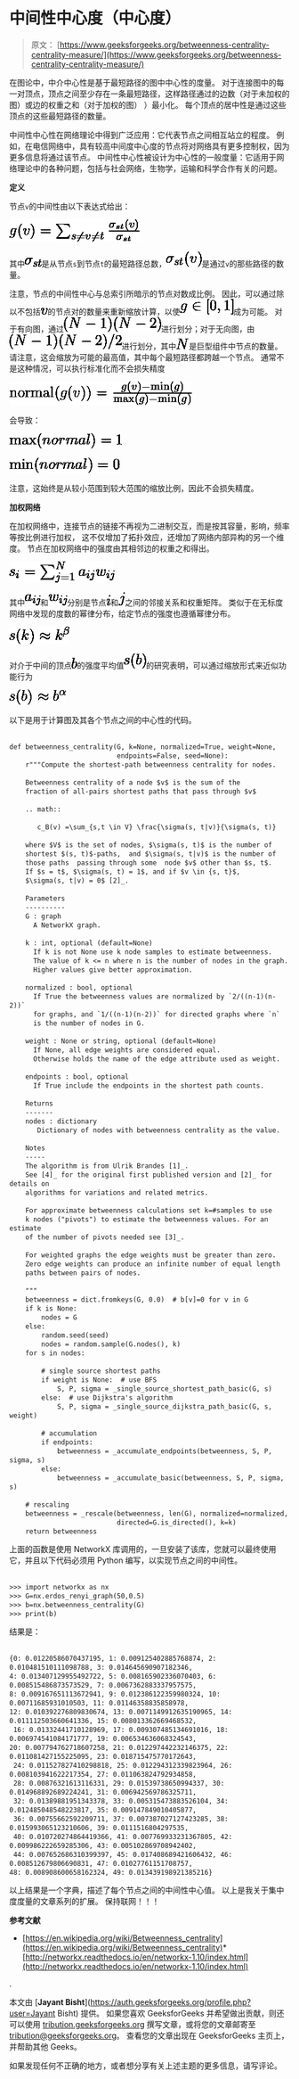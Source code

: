 # 中间性中心度（中心度）

> 原文： [https://www.geeksforgeeks.org/betweenness-centrality-centrality-measure/](https://www.geeksforgeeks.org/betweenness-centrality-centrality-measure/)

在图论中，中介中心性是基于最短路径的图中中心性的度量。 对于连接图中的每一对顶点，顶点之间至少存在一条最短路径，这样路径通过的边数（对于未加权的图）或边的权重之和（对于加权的图） ）最小化。 每个顶点的居中性是通过这些顶点的这些最短路径的数量。

中间性中心性在网络理论中得到广泛应用：它代表节点之间相互站立的程度。 例如，在电信网络中，具有较高中间度中心度的节点将对网络具有更多控制权，因为更多信息将通过该节点。 中间性中心性被设计为中心性的一般度量：它适用于网络理论中的各种问题，包括与社会网络，生物学，运输和科学合作有关的问题。

**定义**

节点`v`的中间性由以下表达式给出：

![ g(v)=\sum _{{s\neq v\neq t}}{\frac  {\sigma _{{st}}(v)}{\sigma _{{st}}}}](img/ed3a525b9694eb7878ae5ac3af43de8a.png "Rendered by QuickLaTeX.com")

其中![ \sigma_{st}](img/e4aece61033f804c7049e530e4bcecde.png "Rendered by QuickLaTeX.com")是从节点`s`到节点`t`的最短路径总数，![ \sigma_{st}(v)](img/780b1a229426e9b739788b26d42b1168.png "Rendered by QuickLaTeX.com")是通过`v`的那些路径的数量。

注意，节点的中间性中心与总索引所暗示的节点对数成比例。 因此，可以通过除以不包括![ v](img/0cee31e9a8eb7995804b7f41d3845812.png "Rendered by QuickLaTeX.com")的节点对的数量来重新缩放计算，以使![g\in [0,1]](img/3b5cb87b61e4d3d0e18e8dfd60f385c0.png "Rendered by QuickLaTeX.com")成为可能。 对于有向图，通过![ (N-1)(N-2)](img/8c4dd24fd05b798d088fadef41231cd1.png "Rendered by QuickLaTeX.com")进行划分；对于无向图，由![ (N-1)(N-2)/2](img/183eb681d707128041e16ee48d8c836d.png "Rendered by QuickLaTeX.com")进行划分，其中![ N](img/d73551c7c27f3005e675d3aaad33ae32.png "Rendered by QuickLaTeX.com")是巨型组件中节点的数量。 请注意，这会缩放为可能的最高值，其中每个最短路径都跨越一个节点。 通常不是这种情况，可以执行标准化而不会损失精度

![{\mbox{normal}}(g(v))={\frac  {g(v)-\min(g)}{\max(g)-\min(g)}}](img/5e910222fcd769882cf7784175cb4868.png "Rendered by QuickLaTeX.com")

会导致：

![ \max(normal)=1](img/cc81ca78e8b56722ab03cecb5c070574.png "Rendered by QuickLaTeX.com")

![ \min(normal)=0](img/54234953da5ca2d03d398f6d7323b8f9.png "Rendered by QuickLaTeX.com")

注意，这始终是从较小范围到较大范围的缩放比例，因此不会损失精度。

**加权网络**

在加权网络中，连接节点的链接不再视为二进制交互，而是按其容量，影响，频率等按比例进行加权， 这不仅增加了拓扑效应，还增加了网络内部异构的另一个维度。 节点在加权网络中的强度由其相邻边的权重之和得出。

![ s_{{i}}=\sum _{{j=1}}^{{N}}a_{{ij}}w_{{ij}}](img/a0a95caf85bb442f2fd73799d3ff6573.png "Rendered by QuickLaTeX.com")

其中![ a_{ij}](img/eaf82fc986502804443cc4bedca91fef.png "Rendered by QuickLaTeX.com")和![ w_{ij}](img/8fa70ae99a1cef5303db163235193d31.png "Rendered by QuickLaTeX.com")分别是节点![ i](img/3a2ba36c8e4291c2cd213ceabc5973ae.png "Rendered by QuickLaTeX.com")和![ j](img/679ee478a61eaab867b75af9fc9fad1d.png "Rendered by QuickLaTeX.com")之间的邻接关系和权重矩阵。 类似于在无标度网络中发现的度数的幂律分布，给定节点的强度也遵循幂律分布。

![ s(k)\approx k^{\beta }](img/5563227959b13ea64ec87a7161aada41.png "Rendered by QuickLaTeX.com")

对介于中间的顶点![ b](img/8446b80aee76e02e980458eb46a4cd27.png "Rendered by QuickLaTeX.com")的强度平均值![ s(b)](img/f247014c37531c2d920e0aca4d653768.png "Rendered by QuickLaTeX.com")的研究表明，可以通过缩放形式来近似功能行为

![ s(b)\approx b^{{\alpha }}](img/ce225fccd49629c2390034557e988802.png "Rendered by QuickLaTeX.com")

以下是用于计算图及其各个节点之间的中心性的代码。

```

def betweenness_centrality(G, k=None, normalized=True, weight=None, 
                           endpoints=False, seed=None): 
    r"""Compute the shortest-path betweenness centrality for nodes. 

    Betweenness centrality of a node $v$ is the sum of the 
    fraction of all-pairs shortest paths that pass through $v$ 

    .. math:: 

       c_B(v) =\sum_{s,t \in V} \frac{\sigma(s, t|v)}{\sigma(s, t)} 

    where $V$ is the set of nodes, $\sigma(s, t)$ is the number of 
    shortest $(s, t)$-paths,  and $\sigma(s, t|v)$ is the number of 
    those paths  passing through some  node $v$ other than $s, t$. 
    If $s = t$, $\sigma(s, t) = 1$, and if $v \in {s, t}$, 
    $\sigma(s, t|v) = 0$ [2]_. 

    Parameters 
    ---------- 
    G : graph 
      A NetworkX graph. 

    k : int, optional (default=None) 
      If k is not None use k node samples to estimate betweenness. 
      The value of k <= n where n is the number of nodes in the graph. 
      Higher values give better approximation. 

    normalized : bool, optional 
      If True the betweenness values are normalized by `2/((n-1)(n-2))` 
      for graphs, and `1/((n-1)(n-2))` for directed graphs where `n` 
      is the number of nodes in G. 

    weight : None or string, optional (default=None) 
      If None, all edge weights are considered equal. 
      Otherwise holds the name of the edge attribute used as weight. 

    endpoints : bool, optional 
      If True include the endpoints in the shortest path counts. 

    Returns 
    ------- 
    nodes : dictionary 
       Dictionary of nodes with betweenness centrality as the value. 

    Notes 
    ----- 
    The algorithm is from Ulrik Brandes [1]_. 
    See [4]_ for the original first published version and [2]_ for details on 
    algorithms for variations and related metrics. 

    For approximate betweenness calculations set k=#samples to use 
    k nodes ("pivots") to estimate the betweenness values. For an estimate 
    of the number of pivots needed see [3]_. 

    For weighted graphs the edge weights must be greater than zero. 
    Zero edge weights can produce an infinite number of equal length 
    paths between pairs of nodes. 

    """
    betweenness = dict.fromkeys(G, 0.0)  # b[v]=0 for v in G 
    if k is None: 
        nodes = G 
    else: 
        random.seed(seed) 
        nodes = random.sample(G.nodes(), k) 
    for s in nodes: 

        # single source shortest paths 
        if weight is None:  # use BFS 
            S, P, sigma = _single_source_shortest_path_basic(G, s) 
        else:  # use Dijkstra's algorithm 
            S, P, sigma = _single_source_dijkstra_path_basic(G, s, weight) 

        # accumulation 
        if endpoints: 
            betweenness = _accumulate_endpoints(betweenness, S, P, sigma, s) 
        else: 
            betweenness = _accumulate_basic(betweenness, S, P, sigma, s) 

    # rescaling 
    betweenness = _rescale(betweenness, len(G), normalized=normalized, 
                           directed=G.is_directed(), k=k) 
    return betweenness 

```

上面的函数是使用 NetworkX 库调用的，一旦安装了该库，您就可以最终使用它，并且以下代码必须用 Python 编写，以实现节点之间的中间性。

```

>>> import networkx as nx 
>>> G=nx.erdos_renyi_graph(50,0.5) 
>>> b=nx.betweenness_centrality(G) 
>>> print(b) 

```

结果是：

```

{0: 0.01220586070437195, 1: 0.009125402885768874, 2: 0.010481510111098788, 3: 0.014645690907182346,  
4: 0.013407129955492722, 5: 0.008165902336070403, 6: 0.008515486873573529, 7: 0.0067362883337957575,  
8: 0.009167651113672941, 9: 0.012386122359980324, 10: 0.00711685931010503, 11: 0.01146358835858978,  
12: 0.010392276809830674, 13: 0.0071149912635190965, 14: 0.011112503660641336, 15: 0.008013362669468532, 
 16: 0.01332441710128969, 17: 0.009307485134691016, 18: 0.006974541084171777, 19: 0.006534636068324543,  
20: 0.007794762718607258, 21: 0.012297442232146375, 22: 0.011081427155225095, 23: 0.018715475770172643, 
 24: 0.011527827410298818, 25: 0.012294312339823964, 26: 0.008103941622217354, 27: 0.011063824792934858, 
 28: 0.00876321613116331, 29: 0.01539738650994337, 30: 0.014968892689224241, 31: 0.006942569786325711, 
 32: 0.01389881951343378, 33: 0.005315473883526104, 34: 0.012485048548223817, 35: 0.009147849010405877, 
 36: 0.00755662592209711, 37: 0.007387027127423285, 38: 0.015993065123210606, 39: 0.0111516804297535, 
 40: 0.010720274864419366, 41: 0.007769933231367805, 42: 0.009986222659285306, 43: 0.005102869708942402, 
 44: 0.007652686310399397, 45: 0.017408689421606432, 46: 0.008512679806690831, 47: 0.01027761151708757,  
48: 0.008908600658162324, 49: 0.013439198921385216} 

```

以上结果是一个字典，描述了每个节点之间的中间性中心值。 以上是我关于集中度度量的文章系列的扩展。 保持联网！！！

**参考文献**

*   [https://en.wikipedia.org/wiki/Betweenness_centrality](https://en.wikipedia.org/wiki/Betweenness_centrality)*   [http://networkx.readthedocs.io/en/networkx-1.10/index.html](http://networkx.readthedocs.io/en/networkx-1.10/index.html)

.

本文由 [**Jayant Bisht**](https://auth.geeksforgeeks.org/profile.php?user=Jayant Bisht) 提供。 如果您喜欢 GeeksforGeeks 并希望做出贡献，则还可以使用 [tribution.geeksforgeeks.org](http://www.contribute.geeksforgeeks.org) 撰写文章，或将您的文章邮寄至 tribution@geeksforgeeks.org。 查看您的文章出现在 GeeksforGeeks 主页上，并帮助其他 Geeks。

如果发现任何不正确的地方，或者想分享有关上述主题的更多信息，请写评论。

